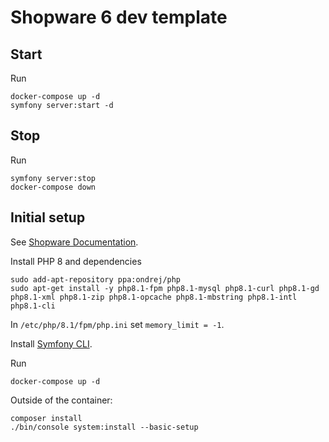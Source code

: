 # Shopware 6 dev template

## Start

Run
```
docker-compose up -d
symfony server:start -d
```

## Stop

Run
```
symfony server:stop
docker-compose down
```

## Initial setup

See [Shopware Documentation](https://developer.shopware.com/docs/guides/installation/template).

Install PHP 8 and dependencies
```
sudo add-apt-repository ppa:ondrej/php
sudo apt-get install -y php8.1-fpm php8.1-mysql php8.1-curl php8.1-gd php8.1-xml php8.1-zip php8.1-opcache php8.1-mbstring php8.1-intl php8.1-cli
```

In `/etc/php/8.1/fpm/php.ini` set `memory_limit = -1`.

Install [Symfony CLI](https://symfony.com/download).

Run
```
docker-compose up -d
```
Outside of the container: 
```
composer install
./bin/console system:install --basic-setup
```


